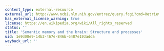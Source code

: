 ```yaml
---
content_type: external-resource
external_url: http://www.ncbi.nlm.nih.gov/entrez/query.fcgi?cmd=Retrieve&db=PubMed&dopt=Citation&list_uids=11301239
has_external_license_warning: true
license: https://en.wikipedia.org/wiki/All_rights_reserved
status: ''
title: 'Semantic memory and the brain: Structure and processes'
uid: 1e9d00e9-14b3-467e-846b-6487e193adda
wayback_url: ''
---
```

